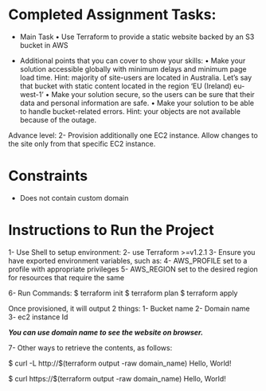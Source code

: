 # Completed Assignment Tasks:

- Main Task
• Use Terraform to provide a static website backed by an S3 bucket in AWS

- Additional points that you can cover to show your skills:
• Make your solution accessible globally with minimum delays and
minimum page load time. Hint: majority of site-users are located in
Australia. Let’s say that bucket with static content located in the region ‘EU
(Ireland) eu-west-1’
• Make your solution secure, so the users can be sure that their data
and personal information are safe.
• Make your solution to be able to handle bucket-related errors. Hint:
your objects are not available because of the outage.

Advance level:
2- Provision additionally one EC2 instance. Allow changes to the site only
from that specific EC2 instance.

# Constraints
- Does not contain custom domain

# Instructions to Run the Project
1- Use Shell to setup environment:
2- use Terraform >=v1.2.1
3- Ensure you have exported environment variables, such as:
4- AWS_PROFILE set to a profile with appropriate privileges
5- AWS_REGION set to the desired region for resources that require the same

6- Run Commands:
$ terraform init
$ terraform plan
$ terraform apply

Once provisioned, it will output 2 things:
1- Bucket name
2- Domain name
3- ec2 instance Id

***You can use domain name to see the website on browser.***

7- Other ways to retrieve the contents, as follows:

$ curl -L http://$(terraform output -raw domain_name)
Hello, World!

$ curl https://$(terraform output -raw domain_name)
Hello, World!